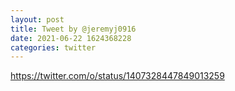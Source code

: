 ```yaml
--- 
layout: post 
title: Tweet by @jeremyj0916 
date: 2021-06-22 1624368228 
categories: twitter 
--- 
```

https://twitter.com/o/status/1407328447849013259